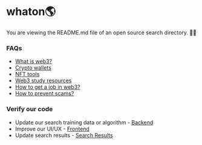 # whaton🌎
You are viewing the README.md file of an open source search directory. 🦄✨

### FAQs
- [What is web3?](<https://www.whatonearth.xyz/search?query=What is web3?>)
- [Crypto wallets](<https://www.whatonearth.xyz/search?query=Crypto wallets>)
- [NFT tools](<https://www.whatonearth.xyz/search?query=NFT tools?>)
- [Web3 study resources](<https://www.whatonearth.xyz/search?query=Web3 study resources>)
- [How to get a job in web3?](<https://www.whatonearth.xyz/search?query=How to get a job in web3?>)
- [How to prevent scams?](<https://www.whatonearth.xyz/search?query=How to prevent scams?>)

### Verify our code
- Update our search training data or algorithm - [Backend](<https://github.com/whatonearth-xyz/backend>)
- Improve our UI/UX - [Frontend](<https://github.com/whatonearth-xyz/backend>)
- Update search results - [Search Results](<https://github.com/whatonearth-xyz/search-results>)
